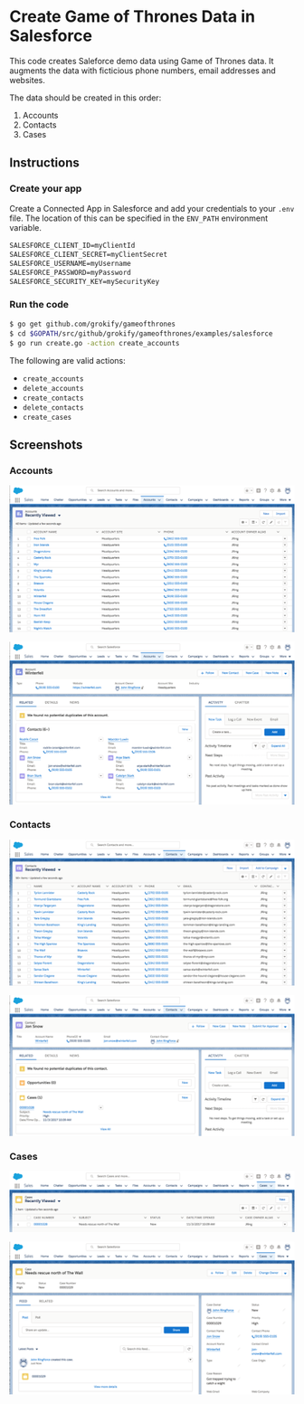 # Create Game of Thrones Data in Salesforce

This code creates Saleforce demo data using Game of Thrones data. It augments the data with ficticious phone numbers, email addresses and websites.

The data should be created in this order:

1. Accounts
2. Contacts
3. Cases

## Instructions

### Create your app

Create a Connected App in Salesforce and add your credentials to your `.env` file. The location of this can be specified in the `ENV_PATH` environment variable.

```
SALESFORCE_CLIENT_ID=myClientId
SALESFORCE_CLIENT_SECRET=myClientSecret
SALESFORCE_USERNAME=myUsername
SALESFORCE_PASSWORD=myPassword
SALESFORCE_SECURITY_KEY=mySecurityKey
```

### Run the code

```bash
$ go get github.com/grokify/gameofthrones
$ cd $GOPATH/src/github/grokify/gameofthrones/examples/salesforce
$ go run create.go -action create_accounts
```

The following are valid actions:

* `create_accounts`
* `delete_accounts`
* `create_contacts`
* `delete_contacts`
* `create_cases`

## Screenshots

### Accounts

![](salesforce_demo_accounts.png "")

![](salesforce_demo_account.png "")

### Contacts

![](salesforce_demo_contacts.png "")

![](salesforce_demo_contact.png "")

### Cases

![](salesforce_demo_cases.png "")

![](salesforce_demo_case.png "")